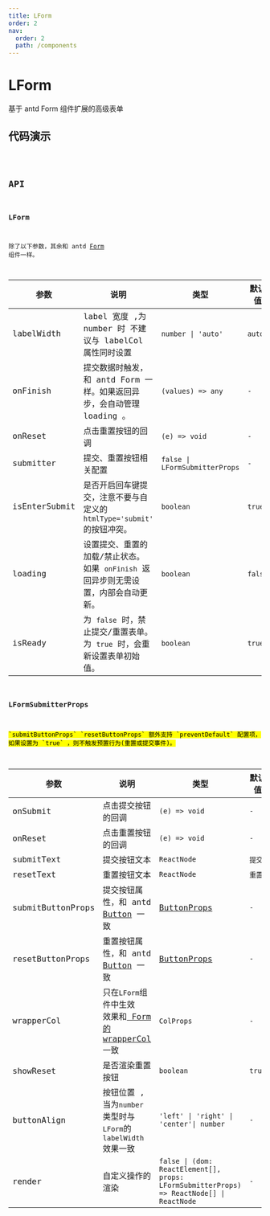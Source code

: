 ```yaml
---
title: LForm
order: 2
nav:
  order: 2
  path: /components
---
```


# LForm

基于 antd Form 组件扩展的高级表单

## 代码演示

<code src='./demos/Demo1.tsx'>

## API

### LForm

除了以下参数，其余和 antd [Form](https://ant-design.gitee.io/components/form-cn/#Form) 组件一样。

| 参数 | 说明 | 类型 | 默认值 |
| --- | --- | --- | --- |
| labelWidth | label 宽度 ,为 number 时 不建议与 labelCol 属性同时设置 | `number \| 'auto'` | `auto` |
| onFinish | 提交数据时触发，和 antd Form 一样。如果返回异步，会自动管理 loading 。 | `(values) => any` | `-` |
| onReset | 点击重置按钮的回调 | `(e) => void` | `-` |
| submitter | 提交、重置按钮相关配置 | `false \| LFormSubmitterProps` | `-` |
| isEnterSubmit | 是否开启回车键提交，注意不要与自定义的 `htmlType='submit'` 的按钮冲突。 | `boolean` | `true` |
| loading | 设置提交、重置的加载/禁止状态。<br/>如果 `onFinish` 返回异步则无需设置，内部会自动更新。 | `boolean` | `false` |
| isReady | 为 `false` 时，禁止提交/重置表单。<br/>为 `true` 时，会重新设置表单初始值。 | `boolean` | `true` |

### LFormSubmitterProps

<mark>
`submitButtonProps` `resetButtonProps` 额外支持 `preventDefault` 配置项，如果设置为 `true` ，则不触发预置行为(重置或提交事件)。
</mark>

| 参数 | 说明 | 类型 | 默认值 |
| --- | --- | --- | --- |
| onSubmit | 点击提交按钮的回调 | `(e) => void` | `-` |
| onReset | 点击重置按钮的回调 | `(e) => void` | `-` |
| submitText | 提交按钮文本 | `ReactNode` | `提交` |
| resetText | 重置按钮文本 | `ReactNode` | `重置` |
| submitButtonProps | 提交按钮属性，和 antd [Button](https://4x.ant.design/components/button-cn/#API) 一致 | [ButtonProps](https://4x.ant.design/components/button-cn/#API) | `-` |
| resetButtonProps | 重置按钮属性，和 antd [Button](https://4x.ant.design/components/button-cn/#API) 一致 | [ButtonProps](https://4x.ant.design/components/button-cn/#API) | `-` |
| wrapperCol | 只在`LForm`组件中生效 </br>效果和[ Form 的 wrapperCol](https://4x.ant.design/components/form-cn/#API)一致 | `ColProps` | `-` |
| showReset | 是否渲染重置按钮 | `boolean` | `true` |
| buttonAlign | 按钮位置 , 当为`number`类型时与`LForm`的`labelWidth`效果一致 | `'left' \| 'right' \| 'center'\| number` | `-` |
| render | 自定义操作的渲染 | `false \| (dom: ReactElement[], props: LFormSubmitterProps) => ReactNode[] \| ReactNode` | `-` |
